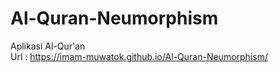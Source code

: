 # Al-Quran-Neumorphism
Aplikasi Al-Qur'an
<br>
Url : https://imam-muwatok.github.io/Al-Quran-Neumorphism/
